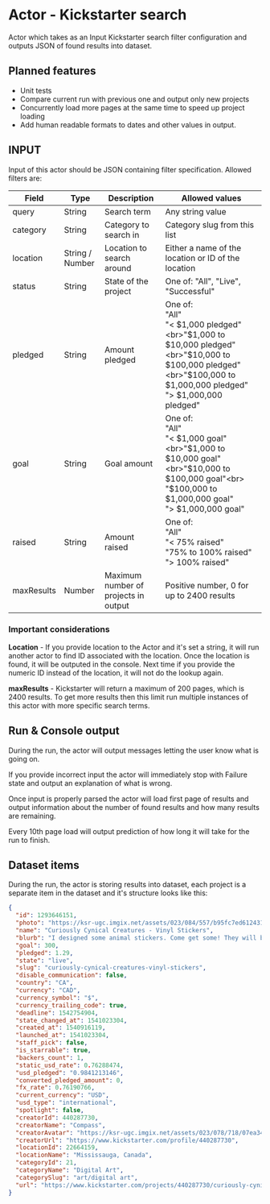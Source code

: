 # Actor - Kickstarter search

Actor which takes as an Input Kickstarter search filter configuration and outputs JSON of found results into dataset.

## Planned features

* Unit tests
* Compare current run with previous one and output only new projects
* Concurrently load more pages at the same time to speed up project loading
* Add human readable formats to dates and other values in output.

## INPUT

Input of this actor should be JSON containing filter specification. Allowed filters are:

| Field | Type | Description | Allowed values |
| ----- | ---- | ----------- | -------------- |
| query | String | Search term | Any string value |
| category | String | Category to search in | Category slug from this list |
| location | String / Number | Location to search around | Either a name of the location or ID of the location |
| status | String | State of the project | One of: "All", "Live", "Successful" |
| pledged | String | Amount pledged | One of:<br>"All"<br>"< $1,000 pledged"<br>"$1,000 to $10,000 pledged"<br>"$10,000 to $100,000 pledged"<br>"$100,000 to $1,000,000 pledged"<br>"> $1,000,000 pledged" |
| goal | String | Goal amount | One of:<br>"All"<br>"< $1,000 goal"<br>"$1,000 to $10,000 goal"<br>"$10,000 to $100,000 goal"<br> "$100,000 to $1,000,000 goal"<br>"> $1,000,000 goal" |
| raised | String | Amount raised | One of:<br>"All"<br>"< 75% raised"<br>"75% to 100% raised"<br>"> 100% raised" |
| maxResults | Number | Maximum number of projects in output | Positive number, 0 for up to 2400 results |

### Important considerations
**Location** - If you provide location to the Actor and it's set a string, it will run another actor to find
ID associated with the location. Once the location is found, it will be outputed in the console. Next time if you provide
the numeric ID instead of the location, it will not do the lookup again.

**maxResults** - Kickstarter will return a maximum of 200 pages, which is 2400 results. To get more results then this limit run multiple instances of this actor with more specific search terms.

## Run & Console output

During the run, the actor will output messages letting the user know what is going on.

If you provide incorrect input the actor will immediately stop with Failure state and output an explanation of
what is wrong.

Once input is properly parsed the actor will load first page of results and output information about the
number of found results and how many results are remaining.

Every 10th page load will output prediction of how long it will take for the run to finish.

## Dataset items

During the run, the actor is storing results into dataset, each project is a separate item in the dataset and it's
structure looks like this:

```json
{
  "id": 1293646151,
  "photo": "https://ksr-ugc.imgix.net/assets/023/084/557/b95fc7ed612431d640810da0c72b135d_original.jpg?ixlib=rb-1.1.0&crop=faces&w=560&h=315&fit=crop&v=1540944591&auto=format&frame=1&q=92&s=3d9c00ab27cc4b18fa1ba465602fefde",
  "name": "Curiously Cynical Creatures - Vinyl Stickers",
  "blurb": "I designed some animal stickers. Come get some! They will be vinyl, matte, and custom-cut.",
  "goal": 300,
  "pledged": 1.29,
  "state": "live",
  "slug": "curiously-cynical-creatures-vinyl-stickers",
  "disable_communication": false,
  "country": "CA",
  "currency": "CAD",
  "currency_symbol": "$",
  "currency_trailing_code": true,
  "deadline": 1542754904,
  "state_changed_at": 1541023304,
  "created_at": 1540916119,
  "launched_at": 1541023304,
  "staff_pick": false,
  "is_starrable": true,
  "backers_count": 1,
  "static_usd_rate": 0.76288474,
  "usd_pledged": "0.9841213146",
  "converted_pledged_amount": 0,
  "fx_rate": 0.76190766,
  "current_currency": "USD",
  "usd_type": "international",
  "spotlight": false,
  "creatorId": 440287730,
  "creatorName": "Compass",
  "creatorAvatar": "https://ksr-ugc.imgix.net/assets/023/078/718/07ea342826b1142d8ccbd60a5b138270_original.png?ixlib=rb-1.1.0&w=160&h=160&fit=crop&v=1540915675&auto=format&frame=1&q=92&s=45989ef82bbf1f5e4f9d28047558689c",
  "creatorUrl": "https://www.kickstarter.com/profile/440287730",
  "locationId": 22664159,
  "locationName": "Mississauga, Canada",
  "categoryId": 21,
  "categoryName": "Digital Art",
  "categorySlug": "art/digital art",
  "url": "https://www.kickstarter.com/projects/440287730/curiously-cynical-creatures-vinyl-stickers?ref=category_newest"
}
```
